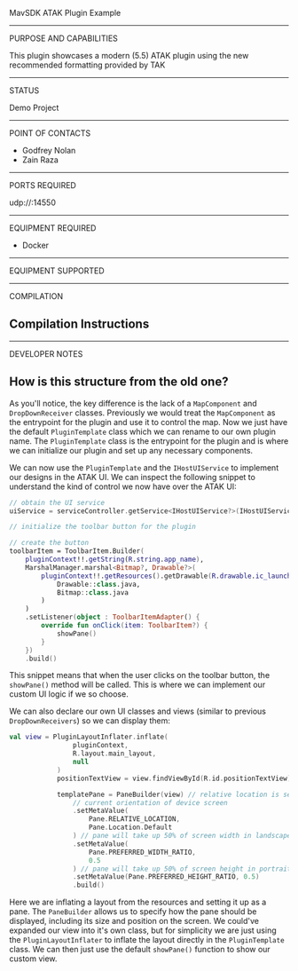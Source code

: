 MavSDK ATAK Plugin Example


_________________________________________________________________
PURPOSE AND CAPABILITIES

This plugin showcases a modern (5.5) ATAK plugin using the new recommended formatting provided by TAK


_________________________________________________________________
STATUS

Demo Project

_________________________________________________________________
POINT OF CONTACTS

- Godfrey Nolan
- Zain Raza

_________________________________________________________________
PORTS REQUIRED

udp://:14550

_________________________________________________________________
EQUIPMENT REQUIRED

- Docker

_________________________________________________________________
EQUIPMENT SUPPORTED

_________________________________________________________________
COMPILATION

## Compilation Instructions

_________________________________________________________________
DEVELOPER NOTES

## How is this structure from the old one?

As you'll notice, the key difference is the lack of a `MapComponent` and `DropDownReceiver` classes. Previously we would treat the `MapComponent` as the entrypoint for the plugin and use it to control the map. Now we just have the default `PluginTemplate` class which we can rename to our own plugin name. The `PluginTemplate` class is the entrypoint for the plugin and is where we can initialize our plugin and set up any necessary components.

We can now use the `PluginTemplate` and the `IHostUIService` to implement our designs in the ATAK UI. We can inspect the following snippet to understand the kind of control we now have over the ATAK UI:

```kotlin
// obtain the UI service
uiService = serviceController.getService<IHostUIService?>(IHostUIService::class.java)

// initialize the toolbar button for the plugin

// create the button
toolbarItem = ToolbarItem.Builder(
    pluginContext!!.getString(R.string.app_name),
    MarshalManager.marshal<Bitmap?, Drawable?>(
        pluginContext!!.getResources().getDrawable(R.drawable.ic_launcher),
            Drawable::class.java,
            Bitmap::class.java
        )
    )
    .setListener(object : ToolbarItemAdapter() {
        override fun onClick(item: ToolbarItem?) {
            showPane()
        }
    })
    .build()
```

This snippet means that when the user clicks on the toolbar button, the `showPane()` method will be called. This is where we can implement our custom UI logic if we so choose.

We can also declare our own UI classes and views (similar to previous `DropDownReceivers`) so we can display them:

```kotlin
val view = PluginLayoutInflater.inflate(
                pluginContext,
                R.layout.main_layout,
                null
            )
            positionTextView = view.findViewById(R.id.positionTextView)

            templatePane = PaneBuilder(view) // relative location is set to default; pane will switch location dependent on
                // current orientation of device screen
                .setMetaValue(
                    Pane.RELATIVE_LOCATION,
                    Pane.Location.Default
                ) // pane will take up 50% of screen width in landscape mode
                .setMetaValue(
                    Pane.PREFERRED_WIDTH_RATIO,
                    0.5
                ) // pane will take up 50% of screen height in portrait mode
                .setMetaValue(Pane.PREFERRED_HEIGHT_RATIO, 0.5)
                .build()
```

Here we are inflating a layout from the resources and setting it up as a pane. The `PaneBuilder` allows us to specify how the pane should be displayed, including its size and position on the screen. We could've expanded our view into it's own class, but for simplicity we are just using the `PluginLayoutInflater` to inflate the layout directly in the `PluginTemplate` class. We can then just use the default `showPane()` function to show our custom view.